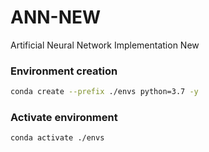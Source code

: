 # ANN-NEW
Artificial Neural Network Implementation New  


### Environment creation

```bash
conda create --prefix ./envs python=3.7 -y
```
### Activate environment

```bash
conda activate ./envs
```
